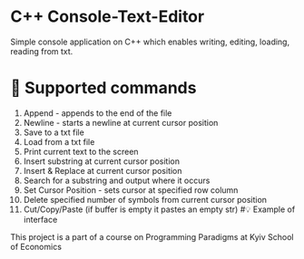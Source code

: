# C++ Console-Text-Editor
Simple console application on C++ which enables writing, editing, loading, reading from txt.  

# 🎯 Supported commands
1. Append - appends to the end of the file
2. Newline - starts a newline at current cursor position
3. Save to a txt file
4. Load from a txt file
5. Print current text to the screen
6. Insert substring at current cursor position
7. Insert & Replace at current cursor position 
8. Search for a substring and output where it occurs
9. Set Cursor Position - sets cursor at specified row column 
10. Delete specified number of symbols from current cursor position
11. Cut/Copy/Paste (if buffer is empty it pastes an empty str)
#💡 Example of interface

This project is a part of a course on Programming Paradigms at Kyiv School of Economics
